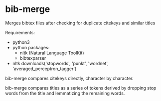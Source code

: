 # bib-merge
Merges bibtex files after checking for duplicate citekeys and similar titles

Requirements:
* python3
* python packages: 
  * nltk (Natural Language ToolKit)
  * bibtexparser
* nltk downloads('stopwords', 'punkt', 'wordnet', 'averaged_perceptron_tagger')

bib-merge compares citekeys directly, character by character.

bib-merge compares titles as a series of tokens derived by dropping stop words from the title and lemmatizing the remaining words.
